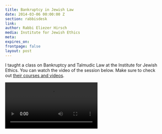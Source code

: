 ```yaml
---
title: Bankruptcy in Jewish Law
date: 2014-03-06 00:00:00 Z
section: rabbisdesk
link: 
author: Rabbi Eliezer Hirsch
media: Institute for Jewish Ethics
meta: 
expires_on: 
frontpage: false
layout: post
---
```


I taught a class on Bankruptcy and Talmudic Law at the Institute for Jewish Ethics. You can watch the video of the session below. Make sure to check out [their courses and videos](http://www.ijethics.org).

<video controls preload="metadata">
  <source src="https://archive.org/download/bankruptcy_ethics/bankruptcy_ethics_492.mp4" type="video/mp4">
  <iframe src="https://archive.org/embed/bankruptcy_ethics" width="640" height="480" frameborder="0" webkitallowfullscreen="true" mozallowfullscreen="true" allowfullscreen></iframe>
</video>
